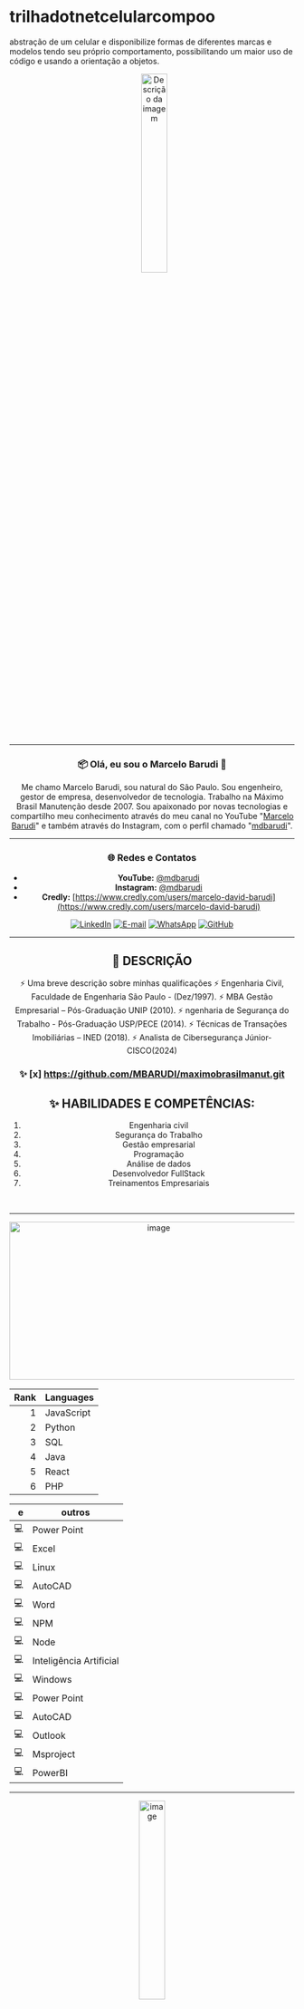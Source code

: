 # trilhadotnetcelularcompoo
abstração de um celular e disponibilize formas de diferentes marcas e modelos tendo seu próprio comportamento, possibilitando um maior uso de código e usando a orientação a objetos.

<!--
**MBARUDI/MBARUDI** is a ✨ _special_ ✨ repository because its `README.md` (this file) appears on your GitHub profile.

Here are some ideas to get you started:

- 🔭 I’m currently working on ...
- 🌱 I’m currently learning ...
- 👯 I’m looking to collaborate on ...
- 🤔 I’m looking for help with ...
- 💬 Ask me about ...
- 📫 How to reach me: ...
- 😄 Pronouns: ...
- ⚡ Fun fact: ...


-->
<div align="center">
  <p align="center">


    <img src="https://github.com/user-attachments/assets/3314cb05-3a5c-4d66-94c9-2e245703a4d3" width="30%" alt="Descrição da imagem" />
 


-----

### 📦 Olá, eu sou o Marcelo Barudi 👋


Me chamo Marcelo Barudi, sou natural do São Paulo. Sou engenheiro, gestor de empresa, desenvolvedor de tecnologia. Trabalho na Máximo Brasil Manutenção desde 2007. Sou apaixonado por novas tecnologias e compartilho meu conhecimento através do meu canal no YouTube "[Marcelo Barudi](https://www.youtube.com/@mdbarudi)" e também através do Instagram, com o perfil chamado "[mdbarudi](https://www.instagram.com/mdbarudi/)".

-----

### 🌐 Redes e Contatos

[](www.linkedin.com/in/marcelo-barudi) [](mailto:marcelobarudi71@gmail.com) [](https://wa.me/5511985919330) [](https://github.com/MBARUDI)

  * **YouTube:** [@mdbarudi](https://www.youtube.com/@mdbarudi)
  * **Instagram:** [@mdbarudi](https://www.instagram.com/mdbarudi/)
  * **Credly:** [https://www.credly.com/users/marcelo-david-barudi](https://www.credly.com/users/marcelo-david-barudi)
 
 [![LinkedIn](https://img.shields.io/badge/linkedin-%230077B5.svg?style=for-the-badge&logo=linkedin&logoColor=white)](www.linkedin.com/in/marcelo-barudi) 
 [![E-mail](https://img.shields.io/badge/-Email-0077B5?style=for-the-badge&logo=microsoft-outlook&logoColor=white)](mailto:marcelobarudi71@gmail.com)
 [![WhatsApp](https://img.shields.io/badge/WhatsApp-0077B5?style=for-the-badge&logo=whatsapp&logoColor=white)](https://wa.me/5511985919330)
 [![GitHub](https://img.shields.io/badge/GitHub-0077B5?style=for-the-badge&logo=github&logoColor=white)](https://github.com/MBARUDI)



---







 ## 🧪 DESCRIÇÃO

⚡ Uma breve descrição sobre minhas qualificações
⚡ Engenharia Civil, Faculdade de Engenharia São Paulo - (Dez/1997).
⚡ MBA Gestão Empresarial – Pós-Graduação UNIP (2010).
⚡ ngenharia de Segurança do Trabalho - Pós-Graduação USP/PECE (2014).
⚡ Técnicas de Transações Imobiliárias – INED (2018).
⚡ Analista de Cibersegurança Júnior- CISCO(2024)
 
 
### ✨ [x] https://github.com/MBARUDI/maximobrasilmanut.git
 
 ## ✨ **HABILIDADES E COMPETÊNCIAS:**
 
 1. Engenharia civil
 2. Segurança do Trabalho
 3. Gestão empresarial
 4. Programação
 5. Análise de dados
 6. Desenvolvedor FullStack
 7. Treinamentos Empresariais

</p>
<br/>


---


 <img width="512" height="279" alt="image" src="https://github.com/user-attachments/assets/401c3eb9-4385-47c3-893f-0023464a4e0e" />

<p>
 
 | Rank | Languages |
 |-----:|-----------|
 | 1| JavaScript|
 | 2| Python |                   
 | 3| SQL |                      
 | 4| Java |
 | 5| React |
 | 6| PHP |

 
 

 | e | outros |
 |-----:|-----------|
 |    💻| Power Point |
 |    💻| Excel |
 |    💻| Linux |
 |    💻| AutoCAD |
 |    💻| Word |
 |    💻| NPM|
 |    💻| Node|
 |    💻| Inteligência Artificial |
 |    💻| Windows  |
 |    💻| Power Point |
 |    💻| AutoCAD |
 |    💻| Outlook |
 |    💻| Msproject |
 |    💻| PowerBI |

 </p>

 --- 
 <img width="30%" alt="image" src="https://github.com/user-attachments/assets/dd1efc45-0203-46b5-aa18-3dcf17358f62" />

 
 <p>⛑️ Obra</p>
 <p>⛑️ Reformas</p>
 <p>⛑️ Manutenção Predial</p>
 <p>⛑️ Gerenciamento de obras</p>
 <p>⛑️ Fiscalização de obras</p>
 <p>⛑️ Laudos Técnicos</p>
 <p>⛑️ Avaliações Imobiliárias</p>
 <p>⛑️ Projetos de Engenharia</p>
 <p>⛑️ Projetos de Segurança do Trabalho</p>
 <p>⛑️ Negociação de Contratos></p>
                      
</p>

---

<p>
<div> 

## CONHECIMENTOS TÉCNICOS: 

### 👯 2025

👯 2025  Redes de Computadores – Senai
👯 2025  CCNA 3: Enterprise Networking, Security, and Automation Senai/ CISCO
👯 2025  CCNAv7 Switching, Routing and Wireless Essencial – Senai/ CISCO
👯 2025  Javascript - Senai
👯 2025  Banco de dados para Data Science - Senai
👯 2025  Bootstrap - Senai
👯 2025  Figma - Senai
👯 2025  Power BI - Senai

### 👯 2024

👯 2024  Cibersegurança com Soluções Fortinet – Senai
👯 2024  Cibersegurança com Soluções Fortinet
👯 2024  Java Foundations – Oracle Academy
👯 2024  Programação em Python para Data Science - Senai Ary Torres
👯 2024  Programação em Python - Senai Ary Torres
👯 2024  Introdução à Ciência de Dados - CISCO
👯 2024  Microsoft Power Platform Fundamentals – Pl-900 – Senai Ary Torres
👯 2024 Implantação de Serviços de Inteligência Artificial em Nuvem - Microsoft AI-900
Senai Ary Torres
👯 2024  Ferramentas de Gestão de Projetos – SENAI
👯 2024 Segurança de rede  - Cisco
👯 2024 CCNAv7: Introdução às Redes – Cisco
👯 2024 Trilha Profissionalizante do Analista de Cibersegurança Júnior - Cisco
👯 2024 Gestão de ameaças cibernéticas – Cisco
👯 2024 Dispositivos de rede e configuração inicial - Cisco
👯 2024 Segurança de endpoint Senac Largo Treze\CISCO
👯 2024 Fundamentos da inteligência artificial -IBM

### 👯 ANOS ANTERIORES

👯 2023 Formação em Hardware – Senac 2023
👯2023  Desperte seu poder. Macro conhecimentos de planejamentos de metas e
objetivos. IBC.
👯 2019: Avaliações Imobiliárias-PROECCI/ CRECI.
👯 2018: Perito Judicial - CRECI
👯 2017: Climate Action: Solutions for a Changing Planet – SDGacademy – (2017/2018).
👯 2016: Programa de Capacitação em Energias Renováveis – ONUDI – Universidad D
Salamanca/ Politécnica.
👯 2015: Inclusão das Pessoas com Deficiência no Mercado de Trabalho: Prevenção,
Segurança e Saúde no Trabalho – FUNDACENTRO,
👯 Higiene Ocupacional – FUNDACENTRO,
👯 Didática para facilitadores de aprendizagem em Segurança e Saúde- FUNDACENTRO,
👯 O Regime Regulatório Brasileiro de Segurança e Saúde no Trabalho e a Gestão dos
👯 Riscos Ocupacionais - FUNDACENTRO – (2014)
👯 Curso de Proteção Respiratória contra Agentes Biológicos – FUNDACENTRO – (2013)
👯 Curso de Patologia das Fundações – YCON – (2013)
👯Gerenciamento de Obras – Câmara de Arquitetos e Consultores (2008)


</div>


---
<br>

### 💻 Linguagens e Tecnologias

<br>
<img 
    align="left" 
    alt="HTML"
    title="HTML" 
    width="30px" 
    style="padding-right: 10px;" 
    src="https://cdn.jsdelivr.net/gh/devicons/devicon@latest/icons/html5/html5-original.svg" 
/>
<img 
    align="left" 
    alt="CSS" 
    title="CSS"
    width="30px" 
    style="padding-right: 10px;" 
    src="https://cdn.jsdelivr.net/gh/devicons/devicon@latest/icons/css3/css3-original.svg" 
/>
<img 
    align="left" 
    alt="JavaScript" 
    title="JavaScript"
    width="30px" 
    style="padding-right: 10px;" 
    src="https://cdn.jsdelivr.net/gh/devicons/devicon@latest/icons/javascript/javascript-original.svg" 
/>
<img 
    align="left" 
    alt="TypeScript"
    title="TypeScript" 
    width="30px" 
    style="padding-right: 10px;" 
    src="https://cdn.jsdelivr.net/gh/devicons/devicon@latest/icons/typescript/typescript-original.svg" 
/>
<img 
    align="left" 
    alt="React"
    title="React" 
    width="30px" 
    style="padding-right: 10px;" 
    src="https://cdn.jsdelivr.net/gh/devicons/devicon@latest/icons/react/react-original.svg" 
/>
<img 
    align="left" 
    alt="Next.js" 
    title="Next.js"
    width="30px" 
    style="padding-right: 10px;" 
    src="https://cdn.jsdelivr.net/gh/devicons/devicon@latest/icons/nextjs/nextjs-original.svg" 
/>
<img 
    align="left" 
    alt="Bootstrap"
    title="Bootstrap" 
    width="30px" 
    style="padding-right: 10px;" 
    src="https://cdn.jsdelivr.net/gh/devicons/devicon@latest/icons/bootstrap/bootstrap-original.svg" 
/>
<img 
    align="left" 
    alt="Tailwind" 
    title="Tailwind"
    width="30px" 
    style="padding-right: 10px;" 
    src="https://cdn.jsdelivr.net/gh/devicons/devicon@latest/icons/tailwindcss/tailwindcss-original.svg" 
/>
<img 
    align="left" 
    alt="SASS" 
    title="SASS"
    width="30px" 
    style="padding-right: 10px;" 
    src="https://cdn.jsdelivr.net/gh/devicons/devicon@latest/icons/sass/sass-original.svg" 
/>
<img 
    align="left" 
    alt="PHP" 
    title="PHP"
    width="30px" 
    style="padding-right: 10px;" 
    src="https://cdn.jsdelivr.net/gh/devicons/devicon@latest/icons/php/php-original.svg" 
/>
<img 
    align="left" 
    alt="Laravel" 
    title="Laravel"
    width="30px" 
    style="padding-right: 10px;" 
    src="https://cdn.jsdelivr.net/gh/devicons/devicon@latest/icons/laravel/laravel-original.svg" 
/>
<img 
    align="left" 
    alt="JQuery" 
    title="JQuery"
    width="30px" 
    style="padding-right: 10px;" 
    src="https://cdn.jsdelivr.net/gh/devicons/devicon@latest/icons/jquery/jquery-original.svg" 
/>
<img 
    align="left" 
    alt="Git" 
    title="Git"
    width="30px" 
    style="padding-right: 10px;" 
    src="https://cdn.jsdelivr.net/gh/devicons/devicon@latest/icons/git/git-original.svg" 
/>
<img 
    align="left" 
    alt="Python" 
    title="Python"
    width="30px" 
    style="padding-right: 10px;" 
    src="https://cdn.jsdelivr.net/gh/devicons/devicon@latest/icons/python/python-original.svg" 
/>

<br>
<br>

---






 </p>

</div>






